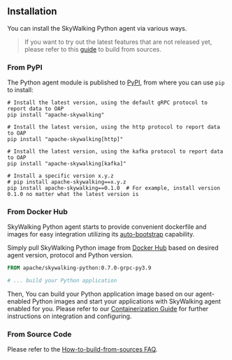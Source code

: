 ## Installation

You can install the SkyWalking Python agent via various ways.

> If you want to try out the latest features that are not released yet, please refer to this [guide](faq/How-to-build-from-sources) to build from sources.

### From PyPI

The Python agent module is published to [PyPI](https://pypi.org/project/apache-skywalking/), from where you can use `pip` to install:

```shell
# Install the latest version, using the default gRPC protocol to report data to OAP
pip install "apache-skywalking"

# Install the latest version, using the http protocol to report data to OAP
pip install "apache-skywalking[http]"

# Install the latest version, using the kafka protocol to report data to OAP
pip install "apache-skywalking[kafka]"

# Install a specific version x.y.z
# pip install apache-skywalking==x.y.z
pip install apache-skywalking==0.1.0  # For example, install version 0.1.0 no matter what the latest version is
```

### From Docker Hub

SkyWalking Python agent starts to provide convenient dockerfile 
and images for easy integration utilizing its [auto-bootstrap](CLI.md) capability.

Simply pull SkyWalking Python image from [Docker Hub](https://hub.docker.com/r/apache/skywalking-python)
based on desired agent version, protocol and Python version.

```dockerfile
FROM apache/skywalking-python:0.7.0-grpc-py3.9

# ... build your Python application
```

Then, You can build your Python application image based on our agent-enabled Python images and start
your applications with SkyWalking agent enabled for you. Please refer to our 
[Containerization Guide](Container.md) for further instructions on integration and configuring.

### From Source Code

Please refer to the [How-to-build-from-sources FAQ](faq/How-to-build-from-sources).
